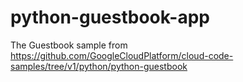 # python-guestbook-app
The Guestbook sample from https://github.com/GoogleCloudPlatform/cloud-code-samples/tree/v1/python/python-guestbook
